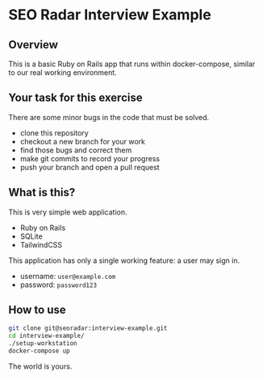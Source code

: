 
# SEO Radar Interview Example

## Overview

This is a basic Ruby on Rails app that runs within docker-compose, similar
to our real working environment.

## Your task for this exercise

There are some minor bugs in the code that must be solved.

* clone this repository
* checkout a new branch for your work
* find those bugs and correct them
* make git commits to record your progress
* push your branch and open a pull request

## What is this?

This is very simple web application.

* Ruby on Rails
* SQLite
* TailwindCSS

This application has only a single working feature: a user may sign in.

* username: `user@example.com`
* password: `password123`

## How to use

```bash
git clone git@seoradar:interview-example.git
cd interview-example/
./setup-workstation
docker-compose up
```

The world is yours.
